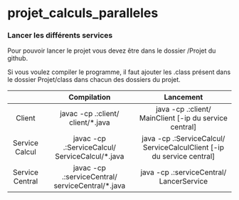 # projet_calculs_paralleles

### Lancer les différents services 

Pour pouvoir lancer le projet vous devez être dans le dossier /Projet du github.

Si vous voulez compiler le programme, il faut ajouter les .class présent dans le dossier Projet/class dans chacun des dossiers du projet.

|                   | Compilation                                           | Lancement                                                                 |  
| :---:             | :---:                                                 |    :----:                                                                 |
| Client            | javac -cp .:client/ client/*.java                     | java -cp .:client/ MainClient [-ip du service central]                    |
| Service Calcul    | javac -cp .:ServiceCalcul/ ServiceCalcul/*.java       | java -cp .:ServiceCalcul/ ServiceCalculClient [-ip du service central]    |
| Service Central   | javac -cp .:serviceCentral/ serviceCentral/*.java     | java -cp .:serviceCentral/ LancerService                                  |
